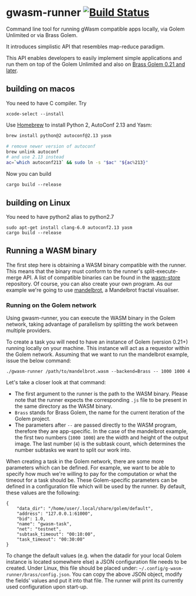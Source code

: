 # gwasm-runner [![Build Status](https://github.com/golemfactory/gwasm-runner/workflows/Continuous%20integration/badge.svg)](https://github.com/golemfactory/gwasm-runner/actions?workflow=Continuous%20integration)


Command line tool for running gWasm compatible apps locally, via Golem Unlimited or via Brass Golem.

It introduces simplistic API that resembles map-reduce paradigm. 

This API enables developers to easily implement simple applications and run them on top of the Golem Unlimited and also on [Brass Golem 0.21 and later](https://blog.golemproject.net/brass-golem-beta-0-21-0-hello-mainnet-gwasm/).

## building on macos

You need to have C compiler. Try
```
xcode-select --install
```

Use [Homebrew](https://brew.sh/#install) to install Python 2, AutoConf 2.13 and Yasm:
```bash
brew install python@2 autoconf@2.13 yasm

# remove newer version of autoconf
brew unlink autoconf
# and use 2.13 instead
ac=`which autoconf213` && sudo ln -s "$ac" "${ac%213}"
```

Now you can build 
```
cargo build --release
```

## building on Linux

You need to have python2 alias to python2.7
```
sudo apt-get install clang-6.0 autoconf2.13 yasm
cargo build --release
```

## Running a WASM binary
The first step here is obtaining a WASM binary compatible with the runner. This means that the binary must conform to the runner's split-execute-merge API.
A list of compatible binaries can be found in the [wasm-store](https://github.com/golemfactory/wasm-store) repository. Of course, you can also create your own program.
As our example we're going to use [mandelbrot](https://github.com/golemfactory/mandelbrot), a Mandelbrot fractal visualiser.

### Running on the Golem network
Using gwasm-runner, you can execute the WASM binary in the Golem network, taking advantage of parallelism by splitting the work between multiple providers.

To create a task you will need to have an instance of Golem (version 0.21+) running locally on your machine. This instance will act as a requestor within the Golem network.
Assuming that we want to run the mandelbrot example, issue the below command:

```
./gwasm-runner /path/to/mandelbrot.wasm --backend=Brass -- 1000 1000 4
```

Let's take a closer look at that command:
- The first argument to the runner is the path to the WASM binary. Please note that the runner expects the corresponding `.js` file to be present in the same directory as the WASM binary.
- `Brass` stands for Brass Golem, the name for the current iteration of the Golem project.
- The parameters after `--` are passed directly to the WASM program, therefore they are app-specific. In the case of the mandelbrot example, the first two numbers (`1000 1000`) are the width and height of the output image. The last number (`4`) is the subtask count, which determines the number subtasks we want to split our work into.

When creating a task in the Golem network, there are some more parameters which can be defined. For example, we want to be able to specify how much we're willing to pay for the computation or what the timeout for a task should be. These Golem-specific parameters can be defined in a configuration file which will be used by the runner. By default, these values are the following:

```
{
    "data_dir": "/home/user/.local/share/golem/default",
    "address": "127.0.0.1:61000",
    "bid": 1.0,
    "name": "gwasm-task",
    "net": "testnet",
    "subtask_timeout": "00:10:00",
    "task_timeout": "00:30:00"
}
```

To change the default values (e.g. when the datadir for your local Golem instance is located somewhere else) a JSON configuration file needs to be created. Under Linux, this file should be placed under: `~/.config/g-wasm-runner/brass/config.json`. You can copy the above JSON object, modify the fields' values and put it into that file. The runner will print its currently used configuration upon start-up.
